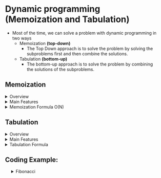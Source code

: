 # Dynamic programming (Memoization and Tabulation)

- Most of the time, we can solve a problem with dynamic programming in two ways
  - Memoization **(top-down)**
    - The Top Down approach is to solve the problem by solving the subproblems first and then combine the solutions.
  - Tabulation **(bottom-up)**
    - The bottom-up approach is to solve the problem by combining the solutions of the subproblems.


## Memoization

<details>
<summary >Overview</summary>


>- Memoization is a technique to solve a problem in a way that can be used to solve the same problem in the future.
> - There are two features that compromise memoization:
  > - the function is recursive
  > - the additional data is stored in a memo object
> - Performance
  > - Time complexity >> **O(n)**
  > - Space complexity >> **O(n)**

</details>


<details>
<summary> Main Features </summary>


> - The function is recursive
> - the additional data is stored in a memo(an object)

</details>

<details>
<summary> Memoization Formula O(N) </summary>



Now that you understand memoization, when should you apply it? Memoization is useful when attacking recursive problems that have many overlapping sub-problems. You'll find it most useful to draw out the visual tree first. If you notice duplicate sub-trees, time to memoize. Here are the hard and fast rules you can use to memoize a slow function:

1. Write the unoptimized, brute force recursion and make sure it works.
2. Add the memo object as an additional argument to the function. The keys will represent unique arguments to the function, and their values will represent the results for those arguments.
3. Add a base case condition to the function that returns the stored value if the function's argument is in the memo.
4. Before you return the result of the recursive case, store it in the memo as a value and make the function's argument it's key.

</details>

## Tabulation


<details>
<summary> Overview </summary>

- Tabulation is a technique to solve a problem in a way that can be used to solve the same problem in the future.
- There are two features that compromise tabulation:
  - the function is not recursive and iterative
  - the additional data is stored in a table

- Performance
  - Time complexity >> **O(n)**
  - Space complexity >> **O(n)**
    - Can be refactored to **O(1)**

</details>

<details>
<summary> Main Features </summary>

- The function is not recursive and iterative
- the additional data is stored in a table(typically a 2D array)

</details>

<details>
<summary> Tabulation Formula </summary>

Here are the general guidelines for implementing the tabulation strategy. This is just a general recipe, so adjust for taste depending on your problem:

1. Create the table array based off of the size of the input, which isn't always straightforward if you have multiple input values
2. Initialize some values in the table that "answer" the trivially small subproblem usually by initializing the first entry (or entries) of the table
3. Iterate through the array and fill in remaining entries, using previous entries in the table to perform the current calculation
4. Your final answer is (usually) the last entry in the table

</details>

## Coding Example: 

<details>
	<summary style="text-indent: 20px;">Fibonacci</summary>



<details>
		<summary style="text-indent: 40px;">Naive Approach</summary>

```js
function fib(n) {
  if (n === 1 || n === 2) return 1;
  return fib(n - 1) + fib(n - 2);
}

fib(6);     // 8

```

</details>

<details>
		<summary style="text-indent: 40px;">Memoization</summary>


```js
function fastFib(n, memo = {}) {
  if (n in memo) return memo[n];
  if (n === 1 || n === 2) return 1;

  memo[n] = fastFib(n - 1, memo) + fastFib(n - 2, memo);
  return memo[n];
}

fastFib(6);     // => 8
fastFib(50);
```

</details>


<details>
		<summary style="text-indent: 40px;">Tabulation</summary>


```js
    function tabulatedFib(n) {
  // create a blank array with n reserved spots
  let table = new Array(n);

  // seed the first two values
  table[0] = 0;
  table[1] = 1;

  // complete the table by moving from left to right,
  // following the fibonacci pattern
  for (let i = 2; i <= n; i += 1) {
    table[i] = table[i - 1] + table[i - 2];
  }

  return table[n];
}

console.log(tabulatedFib(7));      // => 13
```

Refactored to **O(1)**

```js
function fib(n) {
  let mostRecentCalcs = [0, 1];

  if (n === 0) return mostRecentCalcs[0];

  for (let i = 2; i <= n; i++) {
    const [ secondLast, last ] = mostRecentCalcs;
    mostRecentCalcs = [ last, secondLast + last ];
  }

  return mostRecentCalcs[1];
}
```

</details>
</details>
